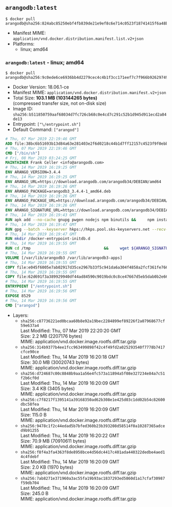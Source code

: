 ## `arangodb:latest`

```console
$ docker pull arangodb@sha256:824abc85250ebf4fb839de21e9ef8c6e714c0523f18741415f6a48bd3dd5e9c7
```

-	Manifest MIME: `application/vnd.docker.distribution.manifest.list.v2+json`
-	Platforms:
	-	linux; amd64

### `arangodb:latest` - linux; amd64

```console
$ docker pull arangodb@sha256:9c0ede6ce6936bb4d2279cec4c4b1f3cc171eef7c7f966b9262974901344d0f0
```

-	Docker Version: 18.06.1-ce
-	Manifest MIME: `application/vnd.docker.distribution.manifest.v2+json`
-	Total Size: **103.1 MB (103144265 bytes)**  
	(compressed transfer size, not on-disk size)
-	Image ID: `sha256:b511850759aaf68034d7fc726cb68c0e4cd7c291c52b1d945d911ecd2a84de13`
-	Entrypoint: `["\/entrypoint.sh"]`
-	Default Command: `["arangod"]`

```dockerfile
# Thu, 07 Mar 2019 22:19:46 GMT
ADD file:38bc6b51693b13d84a63e281403e2f6d0218c44b1d7ff12157c4523f9f0ebb1e in / 
# Thu, 07 Mar 2019 22:19:46 GMT
CMD ["/bin/sh"]
# Fri, 08 Mar 2019 03:24:25 GMT
MAINTAINER Frank Celler <info@arangodb.com>
# Thu, 14 Mar 2019 16:19:25 GMT
ENV ARANGO_VERSION=3.4.4
# Thu, 14 Mar 2019 16:19:25 GMT
ENV ARANGO_URL=https://download.arangodb.com/arangodb34/DEBIAN/amd64
# Thu, 14 Mar 2019 16:19:26 GMT
ENV ARANGO_PACKAGE=arangodb3_3.4.4-1_amd64.deb
# Thu, 14 Mar 2019 16:19:26 GMT
ENV ARANGO_PACKAGE_URL=https://download.arangodb.com/arangodb34/DEBIAN/amd64/arangodb3_3.4.4-1_amd64.deb
# Thu, 14 Mar 2019 16:19:26 GMT
ENV ARANGO_SIGNATURE_URL=https://download.arangodb.com/arangodb34/DEBIAN/amd64/arangodb3_3.4.4-1_amd64.deb.asc
# Thu, 14 Mar 2019 16:19:43 GMT
RUN apk add --no-cache gnupg pwgen nodejs npm binutils &&     npm install -g foxx-cli &&     rm -rf /root/.npm
# Thu, 14 Mar 2019 16:19:47 GMT
RUN gpg --batch --keyserver hkps://hkps.pool.sks-keyservers.net --recv-keys CD8CB0F1E0AD5B52E93F41E7EA93F5E56E751E9B
# Thu, 14 Mar 2019 16:19:47 GMT
RUN mkdir /docker-entrypoint-initdb.d
# Thu, 14 Mar 2019 16:19:55 GMT
RUN cd /tmp                                &&     wget ${ARANGO_SIGNATURE_URL}           &&     wget ${ARANGO_PACKAGE_URL}             &&     gpg --verify ${ARANGO_PACKAGE}.asc     &&     ar x ${ARANGO_PACKAGE} data.tar.gz     &&     tar -C / -x -z -f data.tar.gz          &&     sed -ri         -e 's!127\.0\.0\.1!0.0.0.0!g'         -e 's!^(file\s*=\s*).*!\1 -!'         -e 's!^\s*uid\s*=.*!!'         /etc/arangodb3/arangod.conf        &&     echo chgrp 0 /var/lib/arangodb3 /var/lib/arangodb3-apps &&     echo chmod 775 /var/lib/arangodb3 /var/lib/arangodb3-apps &&     rm -f /usr/bin/foxx &&     rm -f ${ARANGO_PACKAGE}* data.tar.gz
# Thu, 14 Mar 2019 16:19:55 GMT
VOLUME [/var/lib/arangodb3 /var/lib/arangodb3-apps]
# Thu, 14 Mar 2019 16:19:55 GMT
COPY file:e045f6005e7ab02917d35ce2967b33f5c941da6a304f4858a2fcf361fe766895 in /entrypoint.sh 
# Thu, 14 Mar 2019 16:19:55 GMT
COPY file:62d691f3a389929940df44ad84590c9019bdc0c8ce47667d5eb5dab0b2e66954 in /usr/bin/foxx 
# Thu, 14 Mar 2019 16:19:55 GMT
ENTRYPOINT ["/entrypoint.sh"]
# Thu, 14 Mar 2019 16:19:56 GMT
EXPOSE 8529
# Thu, 14 Mar 2019 16:19:56 GMT
CMD ["arangod"]
```

-	Layers:
	-	`sha256:c87736221ed0bcaa60b8e92a19bec2284899ef89226f2a07968677cf59e637a4`  
		Last Modified: Thu, 07 Mar 2019 22:20:20 GMT  
		Size: 2.2 MB (2207176 bytes)  
		MIME: application/vnd.docker.image.rootfs.diff.tar.gzip
	-	`sha256:314b9377b4ee1fcc963499898f42c4f49fd2a025293540f7778b7417cfce90ce`  
		Last Modified: Thu, 14 Mar 2019 16:20:18 GMT  
		Size: 30.0 MB (30020743 bytes)  
		MIME: application/vnd.docker.image.rootfs.diff.tar.gzip
	-	`sha256:d724687c00c8848b9aa1a56e4fc573a11894a5f08e327234e84a7c51f2b6cf0d`  
		Last Modified: Thu, 14 Mar 2019 16:20:09 GMT  
		Size: 3.4 KB (3405 bytes)  
		MIME: application/vnd.docker.image.rootfs.diff.tar.gzip
	-	`sha256:c7f8217f1395141a39168350ad62b308e1e425d03c1dd02b54c82600dbc58fea`  
		Last Modified: Thu, 14 Mar 2019 16:20:09 GMT  
		Size: 115.0 B  
		MIME: application/vnd.docker.image.rootfs.diff.tar.gzip
	-	`sha256:9478c1f2c44edad5b7bfed360b23b393208d58514f0a10287365adced9b91255`  
		Last Modified: Thu, 14 Mar 2019 16:20:22 GMT  
		Size: 70.9 MB (70910611 bytes)  
		MIME: application/vnd.docker.image.rootfs.diff.tar.gzip
	-	`sha256:f8f4a3fa4363f8de8958bce4d56dc4417c401ada440322dedbe4aed14c4fdebf`  
		Last Modified: Thu, 14 Mar 2019 16:20:09 GMT  
		Size: 2.0 KB (1970 bytes)  
		MIME: application/vnd.docker.image.rootfs.diff.tar.gzip
	-	`sha256:7ab8271e371960a3ac55fa19b93ac1837293ed5860d1a17cfaf30987f59db704`  
		Last Modified: Thu, 14 Mar 2019 16:20:09 GMT  
		Size: 245.0 B  
		MIME: application/vnd.docker.image.rootfs.diff.tar.gzip
